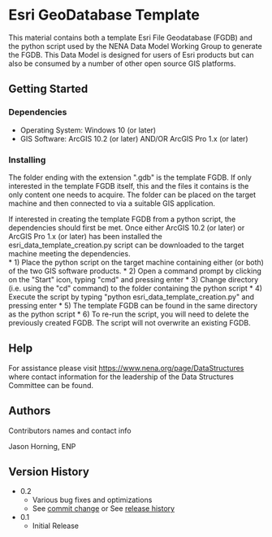 # Esri GeoDatabase Template

This material contains both a template Esri File Geodatabase (FGDB) and the python script
used by the NENA Data Model Working Group to generate the FGDB. This Data Model is designed 
for users of Esri products but can also be consumed by a number of other open source GIS 
platforms.

## Getting Started

### Dependencies

* Operating System: Windows 10 (or later)
* GIS Software: ArcGIS 10.2 (or later) AND/OR ArcGIS Pro 1.x (or later)

### Installing

The folder ending with the extension ".gdb" is the template FGDB. If only interested in the template 
FGDB itself, this and the files it contains is the only content one needs to acquire. The folder can 
be placed on the target machine and then connected to via a suitable GIS application.

If interested in creating the template FGDB from a python script, the dependencies should first be met.
Once either ArcGIS 10.2 (or later) or ArcGIS Pro 1.x (or later) has been installed the 
esri_data_template_creation.py script can be downloaded to the target machine meeting the dependencies.  
	* 1) Place the python script on the target machine containing either (or both) of the two GIS software 
	   products.
	* 2) Open a command prompt by clicking on the "Start" icon, typing "cmd" and pressing enter
	* 3) Change directory (i.e. using the "cd" command) to the folder containing the python script
	* 4) Execute the script by typing "python esri_data_template_creation.py" and pressing enter
	* 5) The template FGDB can be found in the same directory as the python script
	* 6) To re-run the script, you will need to delete the previously created FGDB.  The script will not
		overwrite an existing FGDB.

## Help

For assistance please visit https://www.nena.org/page/DataStructures where contact information for the
leadership of the Data Structures Committee can be found.  

## Authors

Contributors names and contact info

Jason Horning, ENP

## Version History

* 0.2
    * Various bug fixes and optimizations
    * See [commit change]() or See [release history]()
* 0.1
    * Initial Release